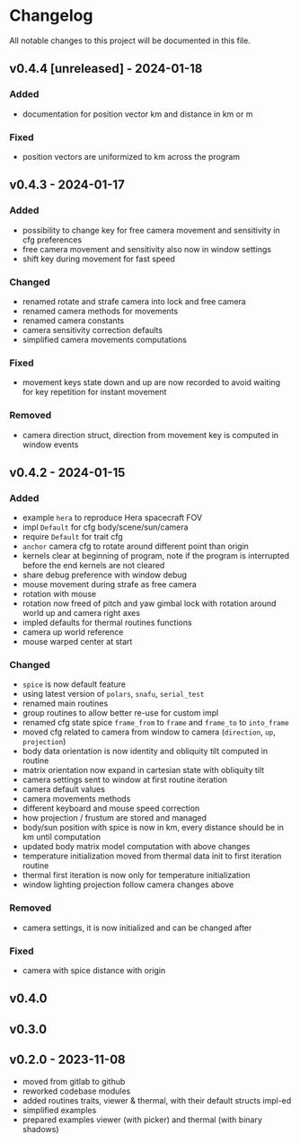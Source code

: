# Changelog

All notable changes to this project will be documented in this file.

## v0.4.4 [unreleased] - 2024-01-18

### Added

- documentation for position vector km and distance in km or m

### Fixed

- position vectors are uniformized to km across the program

## v0.4.3 - 2024-01-17

### Added

- possibility to change key for free camera movement and sensitivity in cfg preferences
- free camera movement and sensitivity also now in window settings
- shift key during movement for fast speed

### Changed

- renamed rotate and strafe camera into lock and free camera
- renamed camera methods for movements
- renamed camera constants
- camera sensitivity correction defaults
- simplified camera movements computations

### Fixed

- movement keys state down and up are now recorded to avoid waiting for key repetition for instant movement

### Removed

- camera direction struct, direction from movement key is computed in window events

## v0.4.2 - 2024-01-15

### Added

- example `hera` to reproduce Hera spacecraft FOV
- impl `Default` for cfg body/scene/sun/camera
- require `Default` for trait cfg
- `anchor` camera cfg to rotate around different point than origin
- kernels clear at beginning of program, note if the program is interrupted before the end kernels are not cleared
- share debug preference with window debug
- mouse movement during strafe as free camera
- rotation with mouse
- rotation now freed of pitch and yaw gimbal lock with rotation around world up and camera right axes
- impled defaults for thermal routines functions
- camera up world reference
- mouse warped center at start

### Changed

- `spice` is now default feature
- using latest version of `polars`, `snafu`, `serial_test`
- renamed main routines
- group routines to allow better re-use for custom impl
- renamed cfg state spice `frame_from` to `frame` and `frame_to` to `into_frame`
- moved cfg related to camera from window to camera (`direction`, `up`, `projection`)
- body data orientation is now identity and obliquity tilt computed in routine
- matrix orientation now expand in cartesian state with obliquity tilt
- camera settings sent to window at first routine iteration
- camera default values
- camera movements methods
- different keyboard and mouse speed correction
- how projection / frustum are stored and managed
- body/sun position with spice is now in km, every distance should be in km until computation
- updated body matrix model computation with above changes
- temperature initialization moved from thermal data init to first iteration routine
- thermal first iteration is now only for temperature initialization
- window lighting projection follow camera changes above

### Removed

- camera settings, it is now initialized and can be changed after

### Fixed

- camera with spice distance with origin

## v0.4.0

## v0.3.0

## v0.2.0 - 2023-11-08

- moved from gitlab to github
- reworked codebase modules
- added routines traits, viewer & thermal, with their default structs impl-ed
- simplified examples
- prepared examples viewer (with picker) and thermal (with binary shadows)